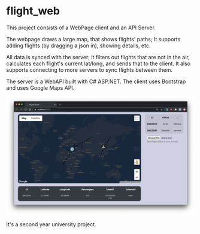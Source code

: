 # flight_web

This project consists of a WebPage client and an API Server.

The webpage draws a large map, that shows flights' paths;
It supports adding flights (by dragging a json in), showing details, etc.

All data is synced with the server; it filters out flights that are not in the air, calculates each flight's current lat/long, and sends that to the client. It also supports connecting to more servers to sync flights between them.

The server is a WebAPI built with C# ASP.NET.
The client uses Bootstrap and uses Google Maps API.

![alt text](https://github.com/nitasn/flight_web/blob/master/ScreenShot.png?raw=true)

It's a second year university project.
